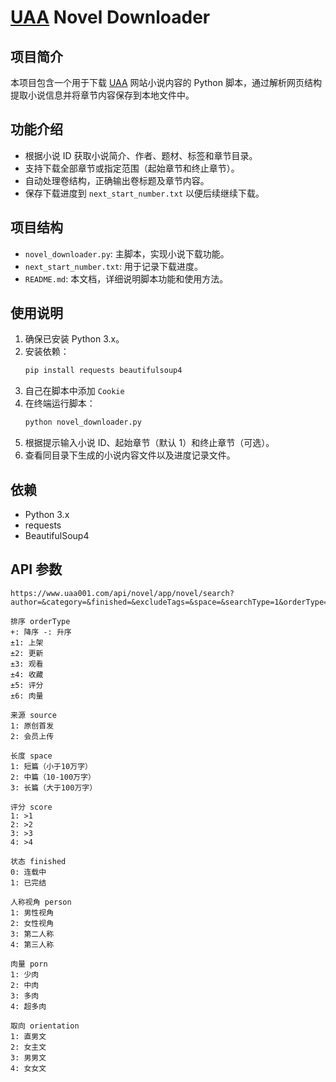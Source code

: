 # [UAA](https://uaadizhi.com/) Novel Downloader

## 项目简介
本项目包含一个用于下载 [UAA](https://uaadizhi.com/) 网站小说内容的 Python 脚本，通过解析网页结构提取小说信息并将章节内容保存到本地文件中。

## 功能介绍
- 根据小说 ID 获取小说简介、作者、题材、标签和章节目录。
- 支持下载全部章节或指定范围（起始章节和终止章节）。
- 自动处理卷结构，正确输出卷标题及章节内容。
- 保存下载进度到 `next_start_number.txt` 以便后续继续下载。

## 项目结构
- `novel_downloader.py`: 主脚本，实现小说下载功能。
- `next_start_number.txt`: 用于记录下载进度。
- `README.md`: 本文档，详细说明脚本功能和使用方法。

## 使用说明
1.  确保已安装 Python 3.x。
2.  安装依赖：
    ```bash
    pip install requests beautifulsoup4
    ```
3.  自己在脚本中添加 `Cookie`
4.  在终端运行脚本：
    ```bash
    python novel_downloader.py
    ```
5.  根据提示输入小说 ID、起始章节（默认 1）和终止章节（可选）。
6.  查看同目录下生成的小说内容文件以及进度记录文件。

## 依赖
- Python 3.x
- requests
- BeautifulSoup4

## API 参数
```
https://www.uaa001.com/api/novel/app/novel/search?author=&category=&finished=&excludeTags=&space=&searchType=1&orderType=2&page=1&size=48
```

```
排序 orderType
+: 降序 -: 升序
±1: 上架
±2: 更新
±3: 观看
±4: 收藏
±5: 评分
±6: 肉量

来源 source
1: 原创首发
2: 会员上传

长度 space
1: 短篇（小于10万字）
2: 中篇（10-100万字）
3: 长篇（大于100万字）

评分 score
1: >1
2: >2
3: >3
4: >4

状态 finished
0: 连载中
1: 已完结

人称视角 person
1: 男性视角
2: 女性视角
3: 第二人称
4: 第三人称

肉量 porn
1: 少肉
2: 中肉
3: 多肉
4: 超多肉

取向 orientation
1: 直男文
2: 女主文
3: 男男文
4: 女女文
```
